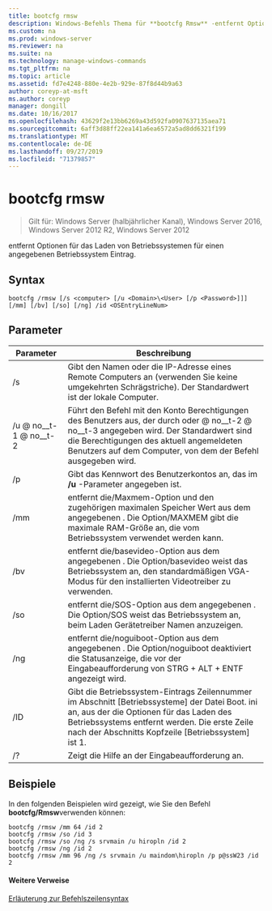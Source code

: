 ```yaml
---
title: bootcfg rmsw
description: Windows-Befehls Thema für **bootcfg Rmsw** -entfernt Optionen für das Laden von Betriebssystemen für einen angegebenen Betriebssystem Eintrag.
ms.custom: na
ms.prod: windows-server
ms.reviewer: na
ms.suite: na
ms.technology: manage-windows-commands
ms.tgt_pltfrm: na
ms.topic: article
ms.assetid: fd7e4248-880e-4e2b-929e-87f8d44b9a63
author: coreyp-at-msft
ms.author: coreyp
manager: dongill
ms.date: 10/16/2017
ms.openlocfilehash: 43629f2e13bb6269a43d592fa0907637135aea71
ms.sourcegitcommit: 6aff3d88ff22ea141a6ea6572a5ad8dd6321f199
ms.translationtype: MT
ms.contentlocale: de-DE
ms.lasthandoff: 09/27/2019
ms.locfileid: "71379857"
---
```

# <a name="bootcfg-rmsw"></a>bootcfg rmsw

>Gilt für: Windows Server (halbjährlicher Kanal), Windows Server 2016, Windows Server 2012 R2, Windows Server 2012

entfernt Optionen für das Laden von Betriebssystemen für einen angegebenen Betriebssystem Eintrag.

## <a name="syntax"></a>Syntax
```
bootcfg /rmsw [/s <computer> [/u <Domain>\<User> [/p <Password>]]] [/mm] [/bv] [/so] [/ng] /id <OSEntryLineNum>
```
## <a name="parameters"></a>Parameter

|      Parameter       |                                                                                                      Beschreibung                                                                                                       |
|----------------------|------------------------------------------------------------------------------------------------------------------------------------------------------------------------------------------------------------------------|
|    /s <computer>     |                                                   Gibt den Namen oder die IP-Adresse eines Remote Computers an (verwenden Sie keine umgekehrten Schrägstriche). Der Standardwert ist der lokale Computer.                                                   |
| /u <Domain> @ no__t-1 @ no__t-2  |          Führt den Befehl mit den Konto Berechtigungen des Benutzers aus, der durch <User> oder <Domain> @ no__t-2 @ no__t-3 angegeben wird. Der Standardwert sind die Berechtigungen des aktuell angemeldeten Benutzers auf dem Computer, von dem der Befehl ausgegeben wird.          |
|    /p <Password>     |                                                                 Gibt das Kennwort des Benutzerkontos an, das im **/u** -Parameter angegeben ist.                                                                  |
|         /mm          |           entfernt die/Maxmem-Option und den zugehörigen maximalen Speicher Wert aus dem angegebenen <OSEntryLineNum>. Die Option/MAXMEM gibt die maximale RAM-Größe an, die vom Betriebssystem verwendet werden kann.            |
|         /bv          |                     entfernt die/basevideo-Option aus dem angegebenen <OSEntryLineNum>. Die Option/basevideo weist das Betriebssystem an, den standardmäßigen VGA-Modus für den installierten Videotreiber zu verwenden.                     |
|         /so          |                         entfernt die/SOS-Option aus dem angegebenen <OSEntryLineNum>. Die Option/SOS weist das Betriebssystem an, beim Laden Gerätetreiber Namen anzuzeigen.                          |
|         /ng          |                         entfernt die/noguiboot-Option aus dem angegebenen <OSEntryLineNum>. Die Option/noguiboot deaktiviert die Statusanzeige, die vor der Eingabeaufforderung von STRG + ALT + ENTF angezeigt wird.                          |
| /ID <OSEntryLineNum> | Gibt die Betriebssystem-Eintrags Zeilennummer im Abschnitt [Betriebssysteme] der Datei Boot. ini an, aus der die Optionen für das Laden des Betriebssystems entfernt werden. Die erste Zeile nach der Abschnitts Kopfzeile [Betriebssystem] ist 1. |
|          /?          |                                                                                          Zeigt die Hilfe an der Eingabeaufforderung an.                                                                                          |

## <a name="BKMK_examples"></a>Beispiele
In den folgenden Beispielen wird gezeigt, wie Sie den Befehl **bootcfg/Rmsw**verwenden können:
```
bootcfg /rmsw /mm 64 /id 2 
bootcfg /rmsw /so /id 3 
bootcfg /rmsw /so /ng /s srvmain /u hiropln /id 2 
bootcfg /rmsw /ng /id 2 
bootcfg /rmsw /mm 96 /ng /s srvmain /u maindom\hiropln /p p@ssW23 /id 2       
```
#### <a name="additional-references"></a>Weitere Verweise
[Erläuterung zur Befehlszeilensyntax](command-line-syntax-key.md)
